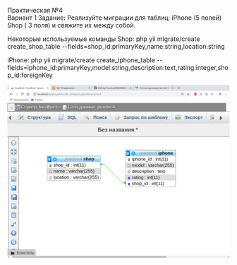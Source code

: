 Практическая №4 <br>
Вариант 1
Задание: Реализуйте миграции для таблиц: iPhone (5 полей) Shop ( 3 поля) и свяжите их между собой.

Некоторые используемые команды
Shop:
php yii migrate/create create_shop_table --fields=shop_id:primaryKey,name:string,location:string

iPhone:
php yii migrate/create create_iphone_table 
--fields=iphone_id:primaryKey,model:string,description:text,rating:integer,shop_id:foreignKey

![Image alt](https://github.com/HevillDS/Practos4/raw/master/working.png)
